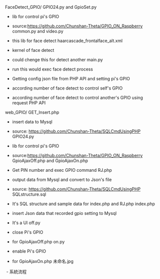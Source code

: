 FaceDetect_GPIO/
GPIO24.py and GpioSet.py	

  - lib for control pi's GPIO
  - source:https://github.com/Chunshan-Theta/GPIO_ON_Raspberry
common.py and video.py

  - this lib for face detect
haarcascade_frontalface_alt.xml

  - kernel of face detect
  - could chenge this for detect another
main.py

  - run this would exec face detect process
  - Getting config json file from PHP API and setting pi's GPIO
  - according number of face detect to control self's GPIO
  - according number of face detect to control another's GPIO using request PHP API


web_GPIO/
GET_Insert.php	

  - insert data to Mysql
  - source: https://github.com/Chunshan-Theta/SQLCmdUsingPHP
GPIO24.py	

  - lib for control pi's GPIO
  - source:https://github.com/Chunshan-Theta/GPIO_ON_Raspberry 
GpioAjaxOff.php	and GpioAjaxOn.php	

  - Get PIN number and exec GPIO command 
RJ.php	

  - output data from Mysql and convert to Json's file 
  - source: https://github.com/Chunshan-Theta/SQLCmdUsingPHP
SQLstructure.sql	

  - It's SQL structure and sample data for index.php and RJ.php
index.php	

  - insert Json data that recorded gpio setting to Mysql
  - It's a UI
off.py	

  - close Pi's GPIO 
  - for GpioAjaxOff.php
on.py

  - enable Pi's GPIO 
  - for GpioAjaxOn.php
未命名.jpg

  - 系統流程
